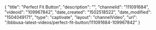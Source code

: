 {
    "title": "Perfect Fit Button",
    "description": "",
    "channelid": "111091684",
    "videoid": "109967842",
    "date_created": "1502518522",
    "date_modified": "1504049171",
    "type": "captivate",
    "layout": "channelVideo",
    "url": "\/bbbusa-latest-videos\/perfect-fit-button\/111091684-109967842"
}